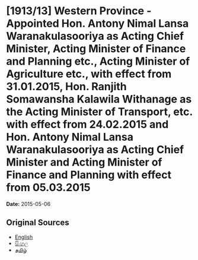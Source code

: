 # [1913/13] Western Province - Appointed Hon. Antony Nimal Lansa Waranakulasooriya as Acting Chief Minister, Acting Minister of Finance and Planning etc., Acting Minister of Agriculture etc., with effect from 31.01.2015, Hon. Ranjith Somawansha Kalawila Withanage as the Acting Minister of Transport, etc. with effect from 24.02.2015 and Hon. Antony Nimal Lansa Waranakulasooriya as Acting Chief Minister and Acting Minister of Finance and Planning with effect from 05.03.2015

**Date:** 2015-05-06

## Original Sources

- [English](https://documents.gov.lk/view/extra-gazettes/2015/5/1913-13_E.pdf)
- [සිංහල](https://documents.gov.lk/view/extra-gazettes/2015/5/1913-13_S.pdf)
- [தமிழ்](https://documents.gov.lk/view/extra-gazettes/2015/5/1913-13_T.pdf)

